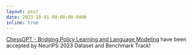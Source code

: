 ```yaml
---
layout: post
date: 2023-10-01 00:00:00-0400
inline: true
---
```


[ChessGPT - Bridging Policy Learning and Language Modeling](https://arxiv.org/abs/2306.09200) have been accepted by NeurIPS 2023 Dataset and Benchmark Track!
